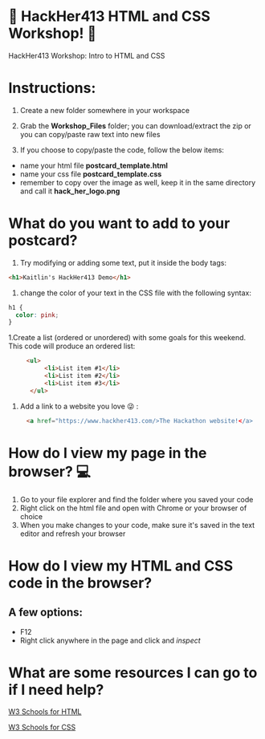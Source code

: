 # :blossom: HackHer413 HTML and CSS Workshop! :blossom:
HackHer413 Workshop: Intro to HTML and CSS


# Instructions:

1. Create a new folder somewhere in your workspace

1. Grab the **Workshop_Files** folder; you can download/extract the zip or you can copy/paste raw text into new files

1. If you choose to copy/paste the code, follow the below items: 
  * name your html file **postcard_template.html**
  * name your css file **postcard_template.css**
  * remember to copy over the image as well, keep it in the same directory and call it **hack_her_logo.png**


# What do you want to add to your postcard?

1. Try modifying or adding some text, put it inside the body tags:
```html
<h1>Kaitlin's HackHer413 Demo</h1>
```
1. change the color of your text in the CSS file with the following syntax:

```css
h1 {
  color: pink;
}
```

1.Create a list (ordered or unordered) with some goals for this weekend.  This code will produce an ordered list:
```html
     <ul>
          <li>List item #1</li>
          <li>List item #2</li>
          <li>List item #3</li>
      </ul>
```

1. Add a link to a website you love :stuck_out_tongue_winking_eye: :
```html
     <a href="https://www.hackher413.com/>The Hackathon website!</a>
```

# How do I view my page in the browser? :computer:

1. Go to your file explorer and find the folder where you saved your code
1. Right click on the html file and open with Chrome or your browser of choice
1. When you make changes to your code, make sure it's saved in the text editor and refresh your browser 

# How do I view my HTML and CSS code in the browser?

## A few options:
* F12
* Right click anywhere in the page and click and *inspect*


# What are some resources I can go to if I need help?


[W3 Schools for HTML](https://www.w3schools.com/html/default.asp)

[W3 Schools for CSS](https://www.w3schools.com/css/default.asp)
